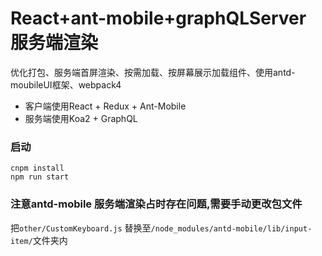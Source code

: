 # React+ant-mobile+graphQLServer 服务端渲染 
优化打包、服务端首屏渲染、按需加载、按屏幕展示加载组件、使用antd-moubileUI框架、webpack4


* 客户端使用React + Redux + Ant-Mobile
* 服务端使用Koa2 + GraphQL 

### 启动
```
cnpm install
npm run start
```

### 注意antd-mobile 服务端渲染占时存在问题,需要手动更改包文件
把`other/CustomKeyboard.js` 替换至`/node_modules/antd-mobile/lib/input-item/`文件夹内